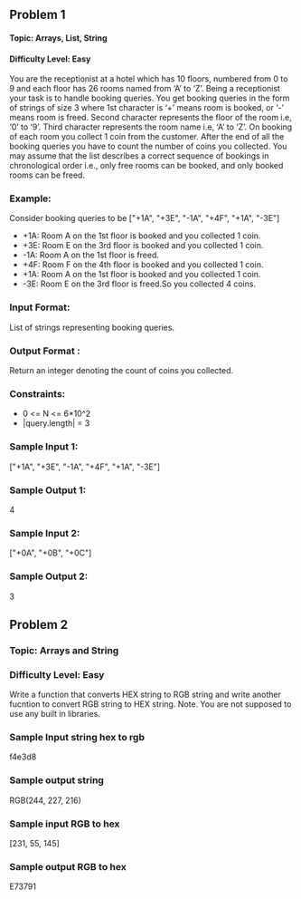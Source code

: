 ## Problem 1
#### Topic: Arrays, List, String
#### Difficulty Level: Easy
You are the receptionist at a hotel which has 10 floors, numbered from 0 to 9 and each floor has 26 rooms named from ‘A’ to ‘Z’. Being a receptionist your task is to handle booking queries.
You get booking queries in the form of strings of size 3 where 1st character is ‘+’ means room is booked, or ‘-’ means room is freed. Second character represents the floor of the room i.e, ‘0’ to ‘9’. Third character represents the room name i.e, ‘A’ to ‘Z’.
On booking of each room you collect 1 coin from the customer. After the end of all the booking queries you have to count the number of coins you collected.
You may assume that the list describes a correct sequence of bookings in chronological order i.e., only free rooms can be booked, and only booked rooms can be freed.

### Example:
Consider booking queries to be ["+1A", "+3E", "-1A", "+4F", "+1A", "-3E"]
- +1A: Room A on the 1st floor is booked and you collected 1 coin.
- +3E: Room E on the 3rd floor is booked and you collected 1 coin.
- -1A: Room A on the 1st floor is freed.
- +4F: Room F on the 4th floor is booked and you collected 1 coin.
- +1A: Room A on the 1st floor is booked and you collected 1 coin.
- -3E: Room E on the 3rd floor is freed.So you collected 4 coins.

### Input Format:
List of strings representing booking queries.

### Output Format :
Return an integer denoting the count of coins you collected.

### Constraints:
- 0 <= N <= 6*10^2
- |query.length| = 3


### Sample Input 1:
["+1A", "+3E", "-1A", "+4F", "+1A", "-3E"]
### Sample Output 1:
4

### Sample Input 2:
["+0A", "+0B", "+0C"]
### Sample Output 2:
3

## Problem 2
### Topic: Arrays and String
### Difficulty Level: Easy
Write a function that converts HEX string to RGB string and write another fucntion to convert RGB string to HEX string. 
Note. You are not supposed to use any built in libraries.

### Sample Input string hex to rgb
f4e3d8
### Sample output string
RGB(244, 227, 216)

### Sample input RGB to hex
[231, 55, 145]
### Sample output RGB to hex
E73791
